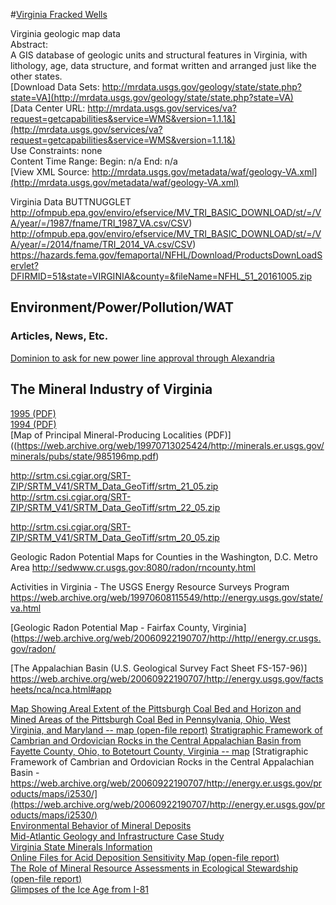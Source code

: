 
#[Virginia Fracked Wells](https://docs.google.com/spreadsheets/d/1S9HJ0DPalpqK9pYfjM5Q-xgtqYxlcgO6xLJPkAdwfio/edit?userstoinvite=abowden@sunlightfoundation.com&ts=576c4525&actionButton=1#gid=0)  


Virginia geologic map data  
Abstract:  
A GIS database of geologic units and structural features in Virginia, with lithology, age, data structure, and format written and arranged just like the other states.  
[Download Data Sets:	http://mrdata.usgs.gov/geology/state/state.php?state=VA](http://mrdata.usgs.gov/geology/state/state.php?state=VA)  
[Data Center URL:	http://mrdata.usgs.gov/services/va?request=getcapabilities&service=WMS&version=1.1.1&](http://mrdata.usgs.gov/services/va?request=getcapabilities&service=WMS&version=1.1.1&)  
Use Constraints:	none  
Content Time Range:	Begin: n/a   End: n/a  
[View XML Source:	http://mrdata.usgs.gov/metadata/waf/geology-VA.xml](http://mrdata.usgs.gov/metadata/waf/geology-VA.xml)



Virginia Data BUTTNUGGLET
http://ofmpub.epa.gov/enviro/efservice/MV_TRI_BASIC_DOWNLOAD/st/=/VA/year/=/1987/fname/TRI_1987_VA.csv/CSV)  
http://ofmpub.epa.gov/enviro/efservice/MV_TRI_BASIC_DOWNLOAD/st/=/VA/year/=/2014/fname/TRI_2014_VA.csv/CSV)  
https://hazards.fema.gov/femaportal/NFHL/Download/ProductsDownLoadServlet?DFIRMID=51&state=VIRGINIA&county=&fileName=NFHL_51_20161005.zip


## Environment/Power/Pollution/WAT  

### Articles, News, Etc.  


[Dominion to ask for new power line approval through Alexandria](https://www.washingtonpost.com/local/virginia-politics/dominion-to-ask-for-new-power-line-approval-through-alexandria/2016/08/31/25081020-6fbe-11e6-8533-6b0b0ded0253_story.html)  





## The Mineral Industry of Virginia
[1995 (PDF)](https://web.archive.org/web/19970713025424/http://minerals.er.usgs.gov/minerals/pubs/state/985196.pdf)  
[1994 (PDF)](https://web.archive.org/web/19970713025424/http://minerals.er.usgs.gov/minerals/pubs/state/985195.pdf)  
[Map of Principal Mineral-Producing Localities (PDF)]((https://web.archive.org/web/19970713025424/http://minerals.er.usgs.gov/minerals/pubs/state/985196mp.pdf)



http://srtm.csi.cgiar.org/SRT-ZIP/SRTM_V41/SRTM_Data_GeoTiff/srtm_21_05.zip
http://srtm.csi.cgiar.org/SRT-ZIP/SRTM_V41/SRTM_Data_GeoTiff/srtm_22_05.zip

http://srtm.csi.cgiar.org/SRT-ZIP/SRTM_V41/SRTM_Data_GeoTiff/srtm_20_05.zip


Geologic Radon Potential Maps for Counties in the Washington, D.C. Metro Area
http://sedwww.cr.usgs.gov:8080/radon/rncounty.html

Activities in Virginia - The USGS Energy Resource Surveys Program	https://web.archive.org/web/19970608115549/http://energy.usgs.gov/state/va.html


[Geologic Radon Potential Map - Fairfax County, Virginia](https://web.archive.org/web/20060922190707/http://http//energy.cr.usgs.gov/radon/

[The Appalachian Basin (U.S. Geological Survey Fact Sheet FS-157-96)]
https://web.archive.org/web/20060922190707/http://energy.usgs.gov/factsheets/nca/nca.html#app


[Map Showing Areal Extent of the Pittsburgh Coal Bed and Horizon and Mined Areas of the Pittsburgh Coal Bed in Pennsylvania, Ohio, West Virginia, and Maryland -- map (open-file report)](https://web.archive.org/web/20060922190707/http://energy.er.usgs.gov/products/openfile/OF96-280/)
[Stratigraphic Framework of Cambrian and Ordovician Rocks in the Central Appalachian Basin from Fayette County, Ohio, to Botetourt County, Virginia -- map](https://web.archive.org/web/20060922190707/http://energy.er.usgs.gov/products/maps/i2495/)
[Stratigraphic Framework of Cambrian and Ordovician Rocks in the Central Appalachian Basin - https://web.archive.org/web/20060922190707/http://energy.er.usgs.gov/products/maps/i2530/](https://web.archive.org/web/20060922190707/http://energy.er.usgs.gov/products/maps/i2530/)  
[Environmental Behavior of Mineral Deposits](https://web.archive.org/web/20060922190707/http://minerals.er.usgs.gov/emrst/environment/index.html)  
[Mid-Atlantic Geology and Infrastructure Case Study](https://web.archive.org/web/20060922190707/http://minerals.er.usgs.gov/emrst/magic/index.html)  
[Virginia State Minerals Information](https://web.archive.org/web/20060922190707/http://minerals.er.usgs.gov/minerals/pubs/state/va.html)  
[Online Files for Acid Deposition Sensitivity Map (open-file report)](https://web.archive.org/web/20060922190707/http://minerals.er.usgs.gov/acid1.html)  
[The Role of Mineral Resource Assessments in Ecological Stewardship (open-file report)](https://web.archive.org/web/20060922190707/http://minerals.er.usgs.gov/pubs/of96-63/screen.html)  
[Glimpses of the Ice Age from I-81](https://web.archive.org/web/20060922190707/http://pubs.usgs.gov/gip/i81/)  
